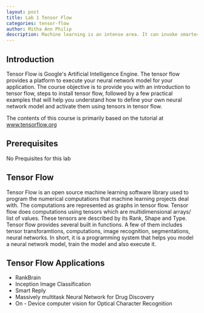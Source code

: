 ```yaml
---
layout: post
title: Lab 1 Tensor Flow  
categories: tensor-flow
author: Mitha Ann Philip
description: Machine learning is an intense area. It can invoke smarter and innovative products for future technologies. Tensor Flow is one tool that provides a platform to make it practical. This is lab will provide an introduction on Tensor Flow.
---
```


## Introduction
 Tensor Flow is Google's Artificial Intelligence Engine. The tensor flow provides a platform to execute your neural network model for your application. The course objective is to provide you with an introduction to tensor flow, steps to install tensor flow, followed by a few practical examples that will help you understand how to define your own neural network model and activate them using tensors in tensor flow. 

The contents of this course is primarily based on the tutorial at www.tensorflow.org 

## Prerequisites
No Prequisites for this lab 

## Tensor Flow 

Tensor Flow is an open source machine learning software library used to program the numerical computations that machine learning projects deal with. The computations are represented as graphs in tensor flow. Tensor flow does computations using tensors which are multidimensional arrays/ list of values. These tensors are described by its Rank, Shape and Type. Tensor flow provides several built in functions. A few of them includes tensor transforamtions, computations, image recognition, segmentations, neural networks. In short, it is a programming system that helps you model a neural network model, train the model and also execute it. 

## Tensor Flow Applications
- RankBrain
- Inception Image Classification
- Smart Reply
- Massively multitask Neural Network for Drug Discovery
- On - Device computer vision for Optical Character Recognition
